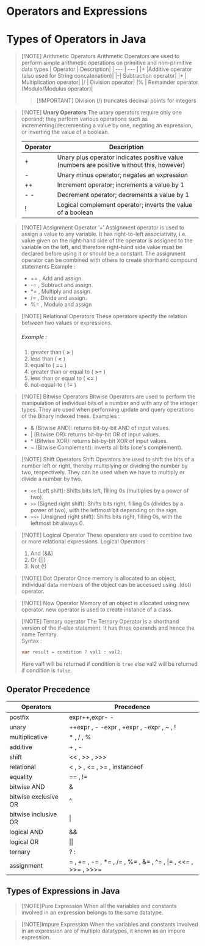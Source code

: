 # Operators and Expressions

# Types of Operators in Java
>[!NOTE] Arithmetic Operators
>Arithmetic Operators are used to perform simple arithmetic operations on primitive and non-primitive data types 
>| Operator |	Description|
>| --- | --- |
>|+	|Additive operator (also used for String concatenation)|
>|-|	Subtraction operator|
>|* |	Multiplication operator|
>|/ |	Division operator|
>|% |	Remainder operator<br>(Modulo/Modulus operator)|
>>[!IMPORTANT] Division (/) truncates decimal points for integers

>[!NOTE] <b>Unary Operators</b>
>The unary operators require only one operand; they perform various operations such as incrementing/decrementing a value by one, negating an expression, or inverting the value of a boolean.
>
> |Operator |	Description |
> | --- | --- |
>|+ |	Unary plus operator  indicates positive value (numbers are positive without this, however) |
>| - |	Unary minus operator; negates an expression |
>| ++ | Increment operator; increments a value by 1 |
>| - -	| Decrement operator; decrements a value by 1 |
>| !	 |Logical complement operator; inverts the value of a boolean |

>[!NOTE] Assignment Operator
>'`=`' Assignment operator is used to assign a value to any variable. It has right-to-left associativity, i.e. value given on the right-hand side of the operator is assigned to the variable on the left, and therefore right-hand side value must be declared before using it or should be a constant.
> The assignment operator can be combined with others to create shorthand compound statements
> Example :
> - += , Add and assign.
> - -= , Subtract and assign.
> - *= , Multiply and assign.
> - /= , Divide and assign.
> - %= , Modulo and assign


>[!NOTE] Relational Operators
>These operators specify the relation between two values or expressions. 
> ##### Example :
> 1. greater than ( **>** )
> 2. less than  ( **<** )
> 3. equal to ( <b>==</b> )
> 4. greater than or equal to ( **>=** )
> 5. less than or equal to ( **<=** )
> 6. not-equal-to ( **!=** )

>[!NOTE] Bitwise Operators
> Bitwise Operators are used to perform the manipulation of individual bits of a number and with any of the integer types. They are used when performing update and query operations of the Binary indexed trees. 
> Examples :
> - & (Bitwise AND): returns bit-by-bit AND of input values.
> - | (Bitwise OR): returns bit-by-bit OR of input values.
> - ^ (Bitwise XOR): returns bit-by-bit XOR of input values.
> - ~ (Bitwise Complement): inverts all bits (one's complement).

>[!NOTE] Shift Operators
>Shift Operators are used to shift the bits of a number left or right, thereby multiplying or dividing the number by two, respectively. They can be used when we have to multiply or divide a number by two.
> - `<<` (Left shift): Shifts bits left, filling 0s (multiplies by a power of two).
> - `>>` (Signed right shift): Shifts bits right, filling 0s (divides by a power of two), with the leftmost bit depending on the sign.
> - `>>>` (Unsigned right shift): Shifts bits right, filling 0s, with the leftmost bit always 0.

>[!NOTE] Logical Operator
>These operators are used to combine two or more relational expressions.
> Logical Operators :
> 1. And (&&)
> 2. Or (||)
> 3. Not (!)

>[!NOTE] Dot Operator
>Once memory is allocated to an object, individual data members of the object can be accessed using .(dot) operator.

>[!NOTE] New Operator
>Memory of an object is allocated using new operator. new operator is used to create instance of a class.

>[!NOTE] Ternary operator
>The Ternary Operator is a shorthand version of the if-else statement. It has three operands and hence the name Ternary.<br>
> Syntax :
>```java
>var result = condition ? val1 : val2;
>```
> Here val1 will be returned if condition is `true` else val2 will be returned if condition is `false`.

## Operator Precedence
 
 | Operators | Precedence |
 | --------------- | ---------------- | 
 | postfix       |        expr++,expr- -  |
 | unary |	++expr , - -expr , +expr , -expr , ~ , !|
|multiplicative |	* , / , % |
|additive |	+ , - |
|shift	|<< , >> , >>> |
|relational	|< , > , <= , >= , instanceof|
|equality|	== , !=|
|bitwise AND|	&|
|bitwise exclusive OR|	^ |
|bitwise inclusive OR |	\|  |
|logical AND	|&&|
| logical OR |  \|\| |
|ternary	|? :|
|assignment | = , += , \-\= \, \*\= , \/\= , \%\= , \&\= , \^\= , \|\= , \<\<\=  , \>\>\= , \>\>\>\=     |


## Types of Expressions in Java
>[!NOTE]Pure Expression
>When all the variables and constants involved in an expression belongs to the same datatype.

>[!NOTE]Impure Expression
>When the variables and constants involved in an expression are of multiple datatypes, it known as an impure expression.


